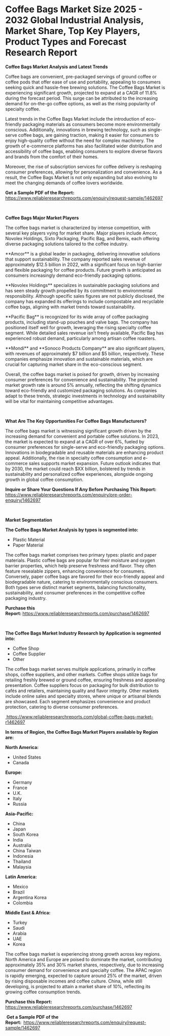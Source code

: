 <p><h1>Coffee Bags Market Size 2025 - 2032 Global Industrial Analysis, Market Share, Top Key Players, Product Types and Forecast Research Report</h1></p><p><strong>Coffee Bags Market Analysis and Latest Trends</strong></p>
<p><p>Coffee bags are convenient, pre-packaged servings of ground coffee or coffee pods that offer ease of use and portability, appealing to consumers seeking quick and hassle-free brewing solutions. The Coffee Bags Market is experiencing significant growth, projected to expand at a CAGR of 11.8% during the forecast period. This surge can be attributed to the increasing demand for on-the-go coffee options, as well as the rising popularity of specialty coffee.</p><p>Latest trends in the Coffee Bags Market include the introduction of eco-friendly packaging materials as consumers become more environmentally conscious. Additionally, innovations in brewing technology, such as single-serve coffee bags, are gaining traction, making it easier for consumers to enjoy high-quality coffee without the need for complex machinery. The growth of e-commerce platforms has also facilitated wider distribution and accessibility of coffee bags, enabling consumers to explore diverse flavors and brands from the comfort of their homes.</p><p>Moreover, the rise of subscription services for coffee delivery is reshaping consumer preferences, allowing for personalization and convenience. As a result, the Coffee Bags Market is not only expanding but also evolving to meet the changing demands of coffee lovers worldwide.</p></p>
<p><strong>Get a Sample PDF of the Report:&nbsp;</strong> <a href="https://www.reliableresearchreports.com/enquiry/request-sample/1462697?utm_campaign=41&utm_medium=2&utm_source=Github&utm_content=ia&utm_term=19042025&utm_id=coffee-bags">https://www.reliableresearchreports.com/enquiry/request-sample/1462697</a></p>
<p>&nbsp;</p>
<p><strong>Coffee Bags Major Market Players</strong></p>
<p><p>The coffee bags market is characterized by intense competition, with several key players vying for market share. Major players include Amcor, Novolex Holdings, Sixto Packaging, Pacific Bag, and Bemis, each offering diverse packaging solutions tailored to the coffee industry. </p><p>**Amcor** is a global leader in packaging, delivering innovative solutions that support sustainability. The company reported sales revenue of approximately $12.5 billion in 2022, with a significant focus on high-barrier and flexible packaging for coffee products. Future growth is anticipated as consumers increasingly demand eco-friendly packaging options.</p><p>**Novolex Holdings** specializes in sustainable packaging solutions and has seen steady growth propelled by its commitment to environmental responsibility. Although specific sales figures are not publicly disclosed, the company has expanded its offerings to include compostable and recyclable coffee bags, aligning with market trends toward sustainability.</p><p>**Pacific Bag** is recognized for its wide array of coffee packaging products, including stand-up pouches and valve bags. The company has positioned itself well for growth, leveraging the rising specialty coffee segment. While detailed sales revenue isn’t freely available, Pacific Bag has experienced robust demand, particularly among artisan coffee roasters.</p><p>**Mondi** and **Sonoco Products Company** are also significant players, with revenues of approximately $7 billion and $5 billion, respectively. These companies emphasize innovation and sustainable materials, which are crucial for capturing market share in the eco-conscious segment.</p><p>Overall, the coffee bags market is poised for growth, driven by increasing consumer preferences for convenience and sustainability. The projected market growth rate is around 5% annually, reflecting the shifting dynamics toward eco-friendly and customized packaging solutions. As companies adapt to these trends, strategic investments in technology and sustainability will be vital for maintaining competitive advantages.</p></p>
<p>&nbsp;</p>
<p><strong>What Are The Key Opportunities For Coffee Bags Manufacturers?</strong></p>
<p><p>The coffee bags market is witnessing significant growth driven by the increasing demand for convenient and portable coffee solutions. In 2023, the market is expected to expand at a CAGR of over 6%, fueled by consumer preferences for single-serve and eco-friendly packaging options. Innovations in biodegradable and reusable materials are enhancing product appeal. Additionally, the rise in specialty coffee consumption and e-commerce sales supports market expansion. Future outlook indicates that by 2030, the market could reach $XX billion, bolstered by trends in sustainability and personalized coffee experiences, alongside ongoing growth in global coffee consumption.</p></p>
<p><strong>Inquire or Share Your Questions If Any Before Purchasing This Report:</strong> <a href="https://www.reliableresearchreports.com/enquiry/pre-order-enquiry/1462697?utm_campaign=41&utm_medium=2&utm_source=Github&utm_content=ia&utm_term=19042025&utm_id=coffee-bags">https://www.reliableresearchreports.com/enquiry/pre-order-enquiry/1462697</a></p>
<p>&nbsp;</p>
<p><strong>Market Segmentation</strong></p>
<p><strong>The Coffee Bags Market Analysis by types is segmented into:</strong></p>
<p><ul><li>Plastic Material</li><li>Paper Material</li></ul></p>
<p><p>The coffee bags market comprises two primary types: plastic and paper materials. Plastic coffee bags are popular for their moisture and oxygen barrier properties, which help preserve freshness and flavor. They often feature resealable zippers, enhancing convenience for consumers. Conversely, paper coffee bags are favored for their eco-friendly appeal and biodegradable nature, catering to environmentally conscious consumers. Both types serve distinct market segments, balancing functionality, sustainability, and consumer preferences in the competitive coffee packaging industry.</p></p>
<p><strong>Purchase this Report:&nbsp;</strong><a href="https://www.reliableresearchreports.com/purchase/1462697?utm_campaign=41&utm_medium=2&utm_source=Github&utm_content=ia&utm_term=19042025&utm_id=coffee-bags">https://www.reliableresearchreports.com/purchase/1462697</a></p>
<p>&nbsp;</p>
<p><strong>The Coffee Bags Market Industry Research by Application is segmented into:</strong></p>
<p><ul><li>Coffee Shop</li><li>Coffee Supplier</li><li>Other</li></ul></p>
<p><p>The coffee bags market serves multiple applications, primarily in coffee shops, coffee suppliers, and other markets. Coffee shops utilize bags for retailing freshly brewed or ground coffee, ensuring freshness and appealing presentation. Coffee suppliers focus on packaging for bulk distribution to cafés and retailers, maintaining quality and flavor integrity. Other markets include online sales and specialty stores, where unique or artisanal blends are showcased. Each segment emphasizes convenience and product protection, catering to diverse consumer preferences.</p></p>
<p><a href="https://www.reliableresearchreports.com/global-coffee-bags-market-r1462697?utm_campaign=41&utm_medium=2&utm_source=Github&utm_content=ia&utm_term=19042025&utm_id=coffee-bags">&nbsp;https://www.reliableresearchreports.com/global-coffee-bags-market-r1462697</a></p>
<p><strong>In terms of Region, the Coffee Bags Market Players available by Region are:</strong></p>
<p>
    <p> <strong> North America: </strong>
        <ul>
            <li>United States</li>
            <li>Canada</li>
        </ul>
        </p> 
    <p> <strong> Europe: </strong>
        <ul>
            <li>Germany</li>
            <li>France</li>
            <li>U.K.</li>
            <li>Italy</li>
            <li>Russia</li>
        </ul>
        </p> 
    <p> <strong> Asia-Pacific: </strong>
        <ul>
            <li>China</li>
            <li>Japan</li>
            <li>South Korea</li>
            <li>India</li>
            <li>Australia</li>
            <li>China Taiwan</li>
            <li>Indonesia</li>
            <li>Thailand</li>
            <li>Malaysia</li>
        </ul>
        </p> 
    <p> <strong> Latin America: </strong>
        <ul>
            <li>Mexico</li>
            <li>Brazil</li>
            <li>Argentina Korea</li>
            <li>Colombia</li>
        </ul>
        </p> 
    <p> <strong> Middle East & Africa: </strong>
        <ul>
            <li>Turkey</li>
            <li>Saudi</li>
            <li>Arabia</li>
            <li>UAE</li>
            <li>Korea</li>
        </ul>
    </p>
    </p>
<p><p>The coffee bags market is experiencing strong growth across key regions. North America and Europe are poised to dominate the market, contributing approximately 35% and 30% market shares, respectively, due to increasing consumer demand for convenience and specialty coffee. The APAC region is rapidly emerging, expected to capture around 25% of the market, driven by rising disposable incomes and coffee culture. China, while still developing, is projected to attain a market share of 10%, reflecting its growing coffee consumption trends.</p></p>
<p><strong>Purchase this Report: </strong><a href="https://www.reliableresearchreports.com/purchase/1462697?utm_campaign=41&utm_medium=2&utm_source=Github&utm_content=ia&utm_term=19042025&utm_id=coffee-bags">https://www.reliableresearchreports.com/purchase/1462697</a></p>
<p>&nbsp;<strong>Get a Sample PDF of the Report:&nbsp;&nbsp;</strong><a href="https://www.reliableresearchreports.com/enquiry/request-sample/1462697?utm_campaign=41&utm_medium=2&utm_source=Github&utm_content=ia&utm_term=19042025&utm_id=coffee-bags">https://www.reliableresearchreports.com/enquiry/request-sample/1462697</a></p>
<p><strong></strong></p>
<p><p></p><p></p><p></p></p>